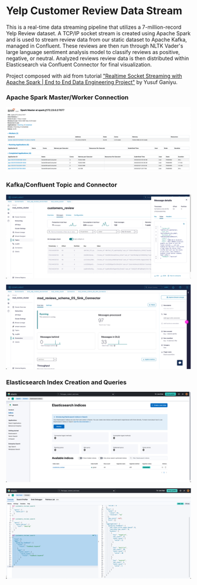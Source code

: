 # Yelp Customer Review Data Stream

This is a real-time data streaming pipeline that utilizes a 7-million-record Yelp Review dataset. A TCP/IP socket stream is created using Apache Spark and is used to stream review data from our static dataset to Apache Kafka, managed in Confluent.
These reviews are then run through NLTK Vader's large language sentiment analysis model to classify reviews as positive, negative, or neutral.
Analyzed reviews review data is then distributed within Elasticsearch via Confluent Connector for final visualization.

Project composed with aid from tutorial ["Realtime Socket Streaming with Apache Spark | End to End Data Engineering Project"](https://www.youtube.com/watch?v=ETdyFfYZaqU) by Yusuf Ganiyu.

### Apache Spark Master/Worker Connection

![apache_spark](assets/yelp_socket_spark_2.png)

### Kafka/Confluent Topic and Connector

![confluent_topic](assets/yelp_socket_confluent_topic.png)

![confluent_connector](assets/yelp_socket_confluent_connector.png)

### Elasticsearch Index Creation and Queries

![elastic_index](assets/yelp_socket_elasticsearch_index.png)

![elastic_queries](assets/yelp_socket_elasticsearch_queries.png)